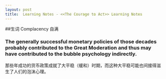 ```yaml
---
layout: post
title:  Learning Notes - <<The Courage to Act>> Learning Notes
---
```

##生词 
Complacency 自满

### The generally successful monetary policies of those decades probably contributed to the Great Moderation and thus may have contributed to the bubble psychology indirectly.
那些年成功的货币政策成就了大平稳（缓和）时期，而这种大平稳可能也间接得滋生了人们的泡沫心理。
 

